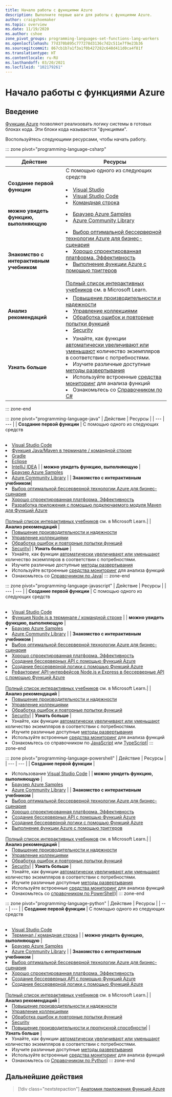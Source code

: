 ```yaml
---
title: Начало работы с функциями Azure
description: Выполните первые шаги для работы с функциями Azure.
author: craigshoemaker
ms.topic: overview
ms.date: 11/19/2020
ms.author: cshoe
zone_pivot_groups: programming-languages-set-functions-lang-workers
ms.openlocfilehash: 77d370b895c777278d3136c7d2c511e7f9e23b36
ms.sourcegitcommit: 867cb1b7a1f3a1f0b427282c648d411d0ca4f81f
ms.translationtype: HT
ms.contentlocale: ru-RU
ms.lasthandoff: 03/20/2021
ms.locfileid: "102179261"
---
```

# <a name="getting-started-with-azure-functions"></a>Начало работы с функциями Azure

## <a name="introduction"></a>Введение

[Функции Azure](./functions-overview.md) позволяют реализовать логику системы в готовых блоках кода. Эти блоки кода называются "функциями".

Воспользуйтесь следующими ресурсами, чтобы начать работу.

::: zone pivot="programming-language-csharp"

| Действие | Ресурсы |
| --- | --- |
| **Создание первой функции** | С помощью одного из следующих средств<br><br><li>[Visual Studio](./functions-create-your-first-function-visual-studio.md)<li>[Visual Studio Code](./create-first-function-vs-code-csharp.md)<li>[Командная строка](./create-first-function-cli-csharp.md) |
| **можно увидеть функцию, выполняющую** | <li>[Браузер Azure Samples](/samples/browse/?expanded=azure&languages=csharp&products=azure-functions)<li>[Azure Community Library](https://www.serverlesslibrary.net/?technology=Functions%202.x&language=C%23) |
| **Знакомство с интерактивным учебником**| <li>[Выбор оптимальной бессерверной технологии Azure для бизнес-сценария](/learn/modules/serverless-fundamentals/)<li>[Хорошо спроектированная платформа. Эффективность](/learn/modules/azure-well-architected-performance-efficiency/)<li>[Выполнение функции Azure с помощью триггеров](/learn/modules/execute-azure-function-with-triggers/) <br><br>[Полный список интерактивных учебников](/learn/browse/?expanded=azure&products=azure-functions) см. в Microsoft Learn.|
| **Анализ рекомендаций** |<li>[Повышение производительности и надежности](./functions-best-practices.md)<li>[Управление коллекциями](./manage-connections.md)<li>[Обработка ошибок и повторные попытки функций](./functions-bindings-error-pages.md?tabs=csharp)<li>[Security](./security-concepts.md)|
| **Узнать больше** | <li>Узнайте, как функции [автоматически увеличивают или уменьшают](./functions-scale.md) количество экземпляров в соответствии с потребностями.<li>Изучите различные доступные [методы развертывания](./functions-deployment-technologies.md)<li>Используйте встроенные [средства мониторинг](./functions-monitoring.md) для анализа функций<li>Ознакомьтесь со [Справочником по C#](./functions-dotnet-class-library.md)|

::: zone-end

::: zone pivot="programming-language-java"
| Действие | Ресурсы |
| --- | --- |
| **Создание первой функции** | С помощью одного из следующих средств<br><br><li>[Visual Studio Code](./create-first-function-vs-code-java.md)<li>[Функция Java/Maven в терминале / командной строке](./create-first-function-cli-java.md)<li>[Gradle](./functions-create-first-java-gradle.md)<li>[Eclipse](./functions-create-maven-eclipse.md)<li>[IntelliJ IDEA](./functions-create-maven-intellij.md) |
| **можно увидеть функцию, выполняющую** | <li>[Браузер Azure Samples](/samples/browse/?expanded=azure&languages=java&products=azure-functions)<li>[Azure Community Library](https://www.serverlesslibrary.net/?technology=Functions%202.x&language=Java) |
| **Знакомство с интерактивным учебником**| <li>[Выбор оптимальной бессерверной технологии Azure для бизнес-сценария](/learn/modules/serverless-fundamentals/)<li>[Хорошо спроектированная платформа. Эффективность](/learn/modules/azure-well-architected-performance-efficiency/)<li>[Разработка приложения с помощью подключаемого модуля Maven для Функций Azure](/learn/modules/develop-azure-functions-app-with-maven-plugin/) <br><br>[Полный список интерактивных учебников](/learn/browse/?expanded=azure&products=azure-functions) см. в Microsoft Learn.|
| **Анализ рекомендаций** |<li>[Повышение производительности и надежности](./functions-best-practices.md)<li>[Управление коллекциями](./manage-connections.md)<li>[Обработка ошибок и повторные попытки функций](./functions-bindings-error-pages.md?tabs=java)<li>[Security](./security-concepts.md)|
| **Узнать больше** | <li>Узнайте, как функции [автоматически увеличивают или уменьшают](./functions-scale.md) количество экземпляров в соответствии с потребностями.<li>Изучите различные доступные [методы развертывания](./functions-deployment-technologies.md)<li>Используйте встроенные [средства мониторинг](./functions-monitoring.md) для анализа функций<li>Ознакомьтесь со [Справочником по Java](./functions-reference-java.md)|
::: zone-end

::: zone pivot="programming-language-javascript"
| Действие | Ресурсы |
| --- | --- |
| **Создание первой функции** | С помощью одного из следующих средств<br><br><li>[Visual Studio Code](./create-first-function-vs-code-node.md)<li>[Функция Node.js в терминале / командной строке](./create-first-function-cli-node.md) |
| **можно увидеть функцию, выполняющую** | <li>[Браузер Azure Samples](/samples/browse/?expanded=azure&languages=javascript%2ctypescript&products=azure-functions)<li>[Azure Community Library](https://www.serverlesslibrary.net/?technology=Functions%202.x&language=JavaScript%2CTypeScript) |
| **Знакомство с интерактивным учебником** | <li>[Выбор оптимальной бессерверной технологии Azure для бизнес-сценария](/learn/modules/serverless-fundamentals/)<li>[Хорошо спроектированная платформа. Эффективность](/learn/modules/azure-well-architected-performance-efficiency/)<li>[Создание бессерверных API с помощью Функций Azure](/learn/modules/build-api-azure-functions/)<li>[Создание бессерверной логики с помощью Функций Azure](/learn/modules/create-serverless-logic-with-azure-functions/)<li>[Рефакторинг API-интерфейсов Node.js и Express в бессерверные API с помощью Функций Azure](/learn/modules/shift-nodejs-express-apis-serverless/) <br><br>[Полный список интерактивных учебников](/learn/browse/?expanded=azure&products=azure-functions) см. в Microsoft Learn.|
| **Анализ рекомендаций** |<li>[Повышение производительности и надежности](./functions-best-practices.md)<li>[Управление коллекциями](./manage-connections.md)<li>[Обработка ошибок и повторные попытки функций](./functions-bindings-error-pages.md?tabs=javascript)<li>[Security](./security-concepts.md)|
| **Узнать больше** | <li>Узнайте, как функции [автоматически увеличивают или уменьшают](./functions-scale.md) количество экземпляров в соответствии с потребностями.<li>Изучите различные доступные [методы развертывания](./functions-deployment-technologies.md)<li>Используйте встроенные [средства мониторинг](./functions-monitoring.md) для анализа функций<li>Ознакомьтесь со справочником по [JavaScript](./functions-reference-node.md) или [TypeScript](./functions-reference-node.md#typescript)|
::: zone-end

::: zone pivot="programming-language-powershell"
| Действие | Ресурсы |
| --- | --- |
| **Создание первой функции** | <li>Использование [Visual Studio Code](./create-first-function-vs-code-powershell.md) |
| **можно увидеть функцию, выполняющую** | <li>[Браузер Azure Samples](/samples/browse/?expanded=azure&languages=powershell&products=azure-functions)<li>[Azure Community Library](https://www.serverlesslibrary.net/?technology=Functions%202.x&language=PowerShell) |
| **Знакомство с интерактивным учебником** | <li>[Выбор оптимальной бессерверной технологии Azure для бизнес-сценария](/learn/modules/serverless-fundamentals/)<li>[Хорошо спроектированная платформа. Эффективность](/learn/modules/azure-well-architected-performance-efficiency/)<li>[Создание бессерверных API с помощью Функций Azure](/learn/modules/build-api-azure-functions/)<li>[Создание бессерверной логики с помощью Функций Azure](/learn/modules/create-serverless-logic-with-azure-functions/)<li>[Выполнение функции Azure с помощью триггеров](/learn/modules/execute-azure-function-with-triggers/) <br><br>[Полный список интерактивных учебников](/learn/browse/?expanded=azure&products=azure-functions) см. в Microsoft Learn.|
| **Анализ рекомендаций** |<li>[Повышение производительности и надежности](./functions-best-practices.md)<li>[Управление коллекциями](./manage-connections.md)<li>[Обработка ошибок и повторные попытки функций](./functions-bindings-error-pages.md?tabs=powershell)<li>[Security](./security-concepts.md)|
| **Узнать больше** | <li>Узнайте, как функции [автоматически увеличивают или уменьшают](./functions-scale.md) количество экземпляров в соответствии с потребностями.<li>Изучите различные доступные [методы развертывания](./functions-deployment-technologies.md)<li>Используйте встроенные [средства мониторинг](./functions-monitoring.md) для анализа функций<li>Ознакомьтесь со [справочником по PowerShell](./functions-reference-powershell.md))|
::: zone-end

::: zone pivot="programming-language-python"
| Действие | Ресурсы |
| --- | --- |
| **Создание первой функции** | С помощью одного из следующих средств<br><br><li>[Visual Studio Code](./create-first-function-vs-code-csharp.md?pivots=programming-language-python)<li>[Терминал / командная строка](./create-first-function-cli-csharp.md?pivots=programming-language-python) |
| **можно увидеть функцию, выполняющую** | <li>[Браузер Azure Samples](/samples/browse/?expanded=azure&languages=python&products=azure-functions)<li>[Azure Community Library](https://www.serverlesslibrary.net/?technology=Functions%202.x&language=Python) |
| **Знакомство с интерактивным учебником** | <li>[Выбор оптимальной бессерверной технологии Azure для бизнес-сценария](/learn/modules/serverless-fundamentals/)<li>[Хорошо спроектированная платформа. Эффективность](/learn/modules/azure-well-architected-performance-efficiency/)<li>[Создание бессерверных API с помощью Функций Azure](/learn/modules/build-api-azure-functions/)<li>[Создание бессерверной логики с помощью Функций Azure](/learn/modules/create-serverless-logic-with-azure-functions/) <br><br>[Полный список интерактивных учебников](/learn/browse/?expanded=azure&products=azure-functions) см. в Microsoft Learn.|
| **Анализ рекомендаций** |<li>[Повышение производительности и надежности](./functions-best-practices.md)<li>[Управление коллекциями](./manage-connections.md)<li>[Обработка ошибок и повторные попытки функций](./functions-bindings-error-pages.md?tabs=python)<li>[Security](./security-concepts.md)<li>[Повышение производительности и пропускной способности](./python-scale-performance-reference.md)|
| **Узнать больше** | <li>Узнайте, как функции [автоматически увеличивают или уменьшают](./functions-scale.md) количество экземпляров в соответствии с потребностями.<li>Изучите различные доступные [методы развертывания](./functions-deployment-technologies.md)<li>Используйте встроенные [средства мониторинг](./functions-monitoring.md) для анализа функций<li>Ознакомьтесь со [Справочником по Python](./functions-reference-python.md)|
::: zone-end

## <a name="next-steps"></a>Дальнейшие действия

> [!div class="nextstepaction"]
> [Анатомия приложения Функций Azure](./functions-reference.md)
